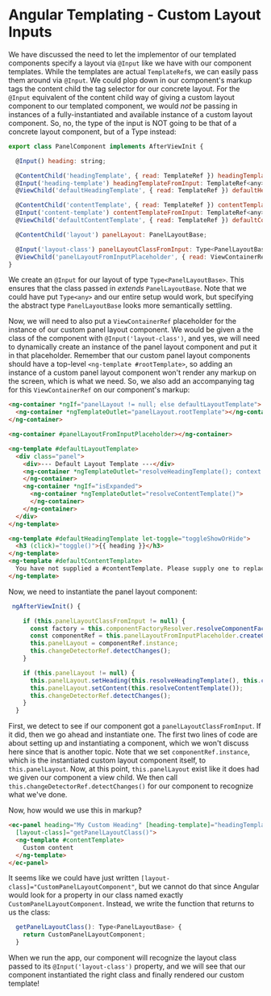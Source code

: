 # Angular Templating - Custom Layout Inputs

We have discussed the need to let the implementor of our templated components specify a layout via `@Input` like we have with our component templates.
While the templates are actual `TemplateRef`s, we can easily pass them around via `@Input`.  We could plop down in our component's markup tags the 
content child the tag selector for our concrete layout. For the `@Input` equivalent of the content child way of giving a custom layout component to our
templated component, we would *not* be passing in instances of a fully-instantiated and available instance of a custom layout component. So, no, the
type of the input is NOT going to be that of a concrete layout component, but of a Type instead:

```javascript
export class PanelComponent implements AfterViewInit {

  @Input() heading: string;

  @ContentChild('headingTemplate', { read: TemplateRef }) headingTemplate: TemplateRef<any>;
  @Input('heading-template') headingTemplateFromInput: TemplateRef<any>;
  @ViewChild('defaultHeadingTemplate', { read: TemplateRef }) defaultHeadingTemplate: TemplateRef<any>;

  @ContentChild('contentTemplate', { read: TemplateRef }) contentTemplate: TemplateRef<any>;
  @Input('content-template') contentTemplateFromInput: TemplateRef<any>;
  @ViewChild('defaultContentTemplate', { read: TemplateRef }) defaultContentTemplate: TemplateRef<any>;

  @ContentChild('layout') panelLayout: PanelLayoutBase;

  @Input('layout-class') panelLayoutClassFromInput: Type<PanelLayoutBase>;
  @ViewChild('panelLayoutFromInputPlaceholder', { read: ViewContainerRef }) panelLayoutFromInputPlaceholder: ViewContainerRef;
}
```

We create an `@Input` for our layout of type `Type<PanelLayoutBase>`. This ensures that the class passed in *extends* `PanelLayoutBase`. Note that
we could have put `Type<any>` and our entire setup would work, but specifying the abstract type `PanelLayoutBase` looks more semantically settling.

Now, we will need to also put a `ViewContainerRef` placeholder for the instance of our custom panel layout component. We would be given a the class of
the component with `@Input('layout-class')`, and yes, we will need to dynamically create an instance of the panel layout component and put it in that
placeholder. Remember that our custom panel layout components should have a top-level `<ng-template #rootTemplate>`, so adding an instance of a
custom panel layout component won't render any markup on the screen, which is what we need. So, we also add an accompanying tag for this `ViewContainerRef`
on our component's markup:

```html
<ng-container *ngIf="panelLayout != null; else defaultLayoutTemplate">
  <ng-container *ngTemplateOutlet="panelLayout.rootTemplate"></ng-container>
</ng-container>

<ng-container #panelLayoutFromInputPlaceholder></ng-container>

<ng-template #defaultLayoutTemplate>
  <div class="panel">
    <div>--- Default Layout Template ---</div>
    <ng-container *ngTemplateOutlet="resolveHeadingTemplate(); context: createHeadingTemplateContext() ">
    </ng-container>
    <ng-container *ngIf="isExpanded">
      <ng-container *ngTemplateOutlet="resolveContentTemplate()">
      </ng-container>
    </ng-container>
  </div>
</ng-template>

<ng-template #defaultHeadingTemplate let-toggle="toggleShowOrHide">
  <h3 (click)="toggle()">{{ heading }}</h3>
</ng-template>
<ng-template #defaultContentTemplate>
  You have not supplied a #contentTemplate. Please supply one to replace this message.
</ng-template>
```

Now, we need to instantiate the panel layout component:

```javascript
 ngAfterViewInit() {

    if (this.panelLayoutClassFromInput != null) {
      const factory = this.componentFactoryResolver.resolveComponentFactory(this.panelLayoutClassFromInput);
      const componentRef = this.panelLayoutFromInputPlaceholder.createComponent(factory);
      this.panelLayout = componentRef.instance;
      this.changeDetectorRef.detectChanges();
    }

    if (this.panelLayout != null) {
      this.panelLayout.setHeading(this.resolveHeadingTemplate(), this.createHeadingTemplateContext());
      this.panelLayout.setContent(this.resolveContentTemplate());
      this.changeDetectorRef.detectChanges();
    }
  }
```

First, we detect to see if our component got a `panelLayoutClassFromInput`. If it did, then we go ahead and instantiate one. The first two lines of
code are about setting up and instantiating a component, which we won't discuss here since that is another topic. Note that we set `componentRef.instance`,
which is the instantiated custom layout component itself, to `this.panelLayout`. Now, at this point, `this.panelLayout` exist like it does had we
given our component a view child. We then call `this.changeDetectorRef.detectChanges()` for our component to recognize what we've done.

Now, how would we use this in markup?

```html
<ec-panel heading="My Custom Heading" [heading-template]="headingTemplateToInput"
  [layout-class]="getPanelLayoutClass()">
  <ng-template #contentTemplate>
    Custom content
  </ng-template>
</ec-panel>
```

It seems like we could have just written `[layout-class]="CustomPanelLayoutComponent"`, but we cannot do that since Angular would look for a property
in our class named exactly `CustomPanelLayoutComponent`. Instead, we write the function that returns to us the class:

```javascript
  getPanelLayoutClass(): Type<PanelLayoutBase> {
    return CustomPanelLayoutComponent;
  }
```

When we run the app, our component will recognize the layout class passed to its `@Input('layout-class')` property, and we will see that our component
instantiated the right class and finally rendered our custom template!